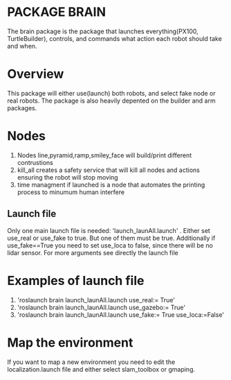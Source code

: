 # PACKAGE BRAIN
The brain package is the package that launches everything(PX100, TurtleBuilder), controls, and commands what action each robot should take and when. 

# Overview
This package will either use(launch) both robots, and select fake node or real robots. The package is also heavily depented on the builder and arm packages.

# Nodes
1. Nodes line,pyramid,ramp,smiley_face will build/print different contrustions
2. kill_all creates a safety service that will kill all nodes and actions ensuring the robot will stop moving
3. time managment if launched is a node that automates the printing process to minumum human interfere


## Launch file 
Only one main launch file is needed: 'launch_launAll.launch' . 
Either set use_real or use_fake to true. But one of them must be true. Additionally if use_fake==True you need to set use_loca to false, since there will be no lidar sensor. For more arguments see directly the launch file

# Examples of launch file 
1. 'roslaunch brain launch_launAll.launch use_real:= True'
2. 'roslaunch brain launch_launAll.launch use_gazebo:= True'
3. 'roslaunch brain launch_launAll.launch use_fake:= True use_loca:=False'

# Map the environment
If you want to map a new environment you need to edit the localization.launch file and either select slam_toolbox or gmaping.
